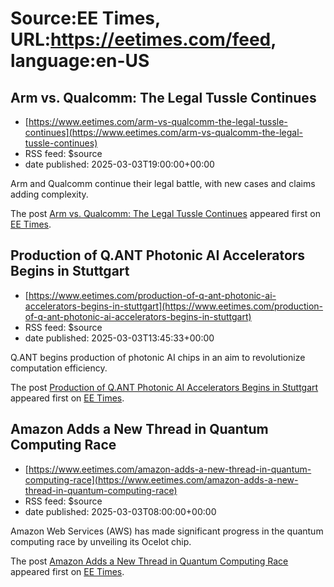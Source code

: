 # Source:EE Times, URL:https://eetimes.com/feed, language:en-US

## Arm vs. Qualcomm: The Legal Tussle Continues
 - [https://www.eetimes.com/arm-vs-qualcomm-the-legal-tussle-continues](https://www.eetimes.com/arm-vs-qualcomm-the-legal-tussle-continues)
 - RSS feed: $source
 - date published: 2025-03-03T19:00:00+00:00

<p>Arm and Qualcomm continue their legal battle, with new cases and claims adding complexity. </p>
<p>The post <a href="https://www.eetimes.com/arm-vs-qualcomm-the-legal-tussle-continues/">Arm vs. Qualcomm: The Legal Tussle Continues</a> appeared first on <a href="https://www.eetimes.com">EE Times</a>.</p>

## Production of Q.ANT Photonic AI Accelerators Begins in Stuttgart
 - [https://www.eetimes.com/production-of-q-ant-photonic-ai-accelerators-begins-in-stuttgart](https://www.eetimes.com/production-of-q-ant-photonic-ai-accelerators-begins-in-stuttgart)
 - RSS feed: $source
 - date published: 2025-03-03T13:45:33+00:00

<p>Q.ANT begins production of photonic AI chips in an aim to revolutionize computation efficiency.</p>
<p>The post <a href="https://www.eetimes.com/production-of-q-ant-photonic-ai-accelerators-begins-in-stuttgart/">Production of Q.ANT Photonic AI Accelerators Begins in Stuttgart</a> appeared first on <a href="https://www.eetimes.com">EE Times</a>.</p>

## Amazon Adds a New Thread in Quantum Computing Race
 - [https://www.eetimes.com/amazon-adds-a-new-thread-in-quantum-computing-race](https://www.eetimes.com/amazon-adds-a-new-thread-in-quantum-computing-race)
 - RSS feed: $source
 - date published: 2025-03-03T08:00:00+00:00

<p>Amazon Web Services (AWS) has made significant progress in the quantum computing race by unveiling its Ocelot chip.</p>
<p>The post <a href="https://www.eetimes.com/amazon-adds-a-new-thread-in-quantum-computing-race/">Amazon Adds a New Thread in Quantum Computing Race</a> appeared first on <a href="https://www.eetimes.com">EE Times</a>.</p>

